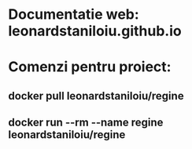 # Documentatie web: leonardstaniloiu.github.io

# Comenzi pentru proiect:

## docker pull leonardstaniloiu/regine
## docker run --rm --name regine leonardstaniloiu/regine
